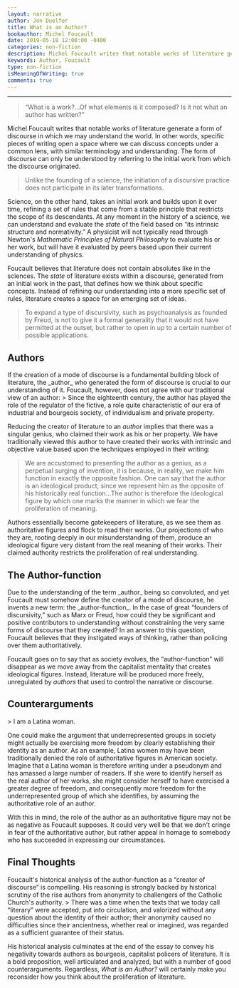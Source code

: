 ```yaml
---
layout: narrative
author: Jon Duelfer
title: What is an Author?
bookauthor: Michel Foucault
date: 2019-05-18 12:00:00 -0400
categories: non-fiction
description: Michel Foucault writes that notable works of literature generate a form of discourse in which we may understand the world. In other words, specific pieces of writing open a space where people can discuss concepts under a common lens, with similar terminology and understanding. The form of discourse can only be understood by referring to the initial work from which the discourse originated.
keywords: Author, Foucault
type: non-fiction
isMeaningOfWriting: true
comments: true
---
```

<hr/>

> “What is a work?...Of what elements is it composed? Is it not what an author has written?”

Michel Foucault writes that notable works of literature generate a form of discourse in which we may understand the world. In other words, specific pieces of writing open a space where we can discuss concepts under a common lens, with similar terminology and understanding. The form of discourse can only be understood by referring to the initial work from which the discourse originated.

> Unlike the founding of a science, the initiation of a discursive practice does not participate in its later transformations.

Science, on the other hand, takes an initial work and builds upon it over time, refining a set of rules that come from a stable principle that restricts the scope of its descendants. At any moment in the history of a science, we can understand and evaluate the _state_ of the field based on “its intrinsic structure and normativity.” A physicist will not typically read through Newton's _Mathematic Principles of Natural Philosophy_ to evaluate his or her work, but will have it evaluated by peers based upon their current understanding of physics.

Foucault believes that literature does not contain absolutes like in the sciences. The _state_ of literature exists within a discourse, generated from an initial work in the past, that defines how we think about specific concepts. Instead of refining our understanding into a more specific set of rules, literature creates a space for an emerging set of ideas.
> To expand a type of discursivity, such as psychoanalysis as founded by Freud, is not to give it a formal generality that it would not have permitted at the outset, but rather to open in up to a certain number of possible applications.

<h2><strong>Authors</strong></h2>
If the creation of a mode of discourse is a fundamental building block of literature, the _author_ who generated the form of discourse is crucial to our understanding of it. Foucault, however, does not agree with our traditional view of an author:
> Since the eighteenth century, the author has played the role of the regulator of the fictive, a role quite characteristic of our era of industrial and bourgeois society, of individualism and private property.

Reducing the creator of literature to an _author_ implies that there was a singular genius, who claimed their work as his or her property. We have traditionally viewed this author to have created their works with intrinsic and objective value based upon the techniques employed in their writing:
> We are accustomed to presenting the author as a genius, as a perpetual surging of invention, it is because, in reality, we make him function in exactly the opposite fashion. One can say that the author is an ideological product, since we represent him as the opposite of his historically real function...The author is therefore the ideological figure by which one marks the manner in which we fear the proliferation of meaning.

Authors essentially become gatekeepers of literature, as we see them as authoritative figures and flock to read their works. Our projections of who they are, rooting deeply in our misunderstanding of them, produce an ideological figure very distant from the real meaning of their works. Their claimed authority restricts the proliferation of real understanding.

<h2><strong>The Author-function</strong></h2>
Due to the understanding of the term _author_ being so convoluted, and yet Foucault must somehow define the creator of a mode of discourse, he invents a new term: the _author-function_. In the case of great “founders of discursivity,” such as Marx or Freud, how could they be significant and positive contributors to understanding without constraining the very same forms of discourse that they created? In an answer to this question, Foucault believes that they instigated ways of thinking, rather than policing over them authoritatively.

Foucault goes on to say that as society evolves, the “author-function” will disappear as we move away from the capitalist mentality that creates ideological figures. Instead, literature will be produced more freely, unregulated by _authors_ that used to control the narrative or discourse.

<h2><strong>Counterarguments</strong></h2>
> I am a Latina woman.

One could make the argument that underrepresented groups in society might actually be exercising more freedom by clearly establishing their identity as an author. As an example, Latina women may have been traditionally denied the role of authoritative figures in American society. Imagine that a Latina woman is therefore writing under a pseudonym and has amassed a large number of readers. If she were to identify herself as the real author of her works, she might consider herself to have exercised a greater degree of freedom, and consequently more freedom for the underrepresented group of which she identifies, by assuming the authoritative role of an author.

With this in mind, the role of the author as an authoritative figure may not be as negative as Foucault supposes. It could very well be that we don't cringe in fear of the authoritative author, but rather appeal in homage to somebody who has succeeded in expressing our circumstances.

<h2><strong>Final Thoughts</strong></h2>
Foucault's historical analysis of the author-function as a “creator of discourse” is compelling. His reasoning is strongly backed by historical scrutiny of the rise authors from anonymity to challengers of the Catholic Church's authority.
> There was a time when the texts that we today call “literary” were accepted, put into circulation, and valorized without any question about the identity of their author; their anonymity caused no difficulties since their ancientness, whether real or imagined, was regarded as a sufficient guarantee of their status.

His historical analysis culminates at the end of the essay to convey his negativity towards authors as bourgeois, capitalist policers of literature. It is a bold proposition, well articulated and analyzed, but with a number of good counterarguments. Regardless, _What is an Author?_ will certainly make you reconsider how you think about the proliferation of literature.